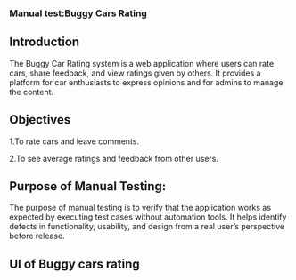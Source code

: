 
### Manual test:Buggy Cars Rating

## Introduction

The Buggy Car Rating system is a web application where users can rate cars, share feedback, and view ratings given by others. It provides a platform for car enthusiasts to express opinions and for admins to manage the content.

## Objectives

1.To rate cars and leave comments.

2.To see average ratings and feedback from other users.

## Purpose of Manual Testing:
The purpose of manual testing is to verify that the application works as expected by executing test cases without automation tools. It helps identify defects in functionality, usability, and design from a real user’s perspective before release.

## UI of Buggy cars rating



